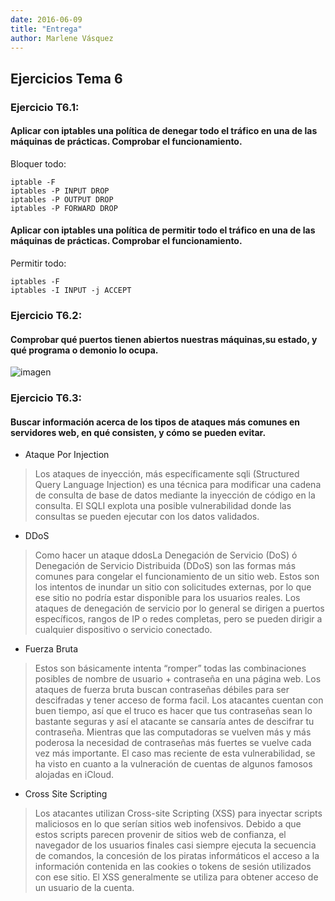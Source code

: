 ```yaml
---
date: 2016-06-09 
title: "Entrega"
author: Marlene Vásquez
---
```

## Ejercicios Tema 6

### Ejercicio T6.1:

#### Aplicar con iptables una política de denegar todo el tráfico en una de las máquinas de prácticas. Comprobar el funcionamiento.

Bloquer todo:
```
iptable -F
iptables -P INPUT DROP
iptables -P OUTPUT DROP
iptables -P FORWARD DROP
```

#### Aplicar con iptables una política de permitir todo el tráfico en una de las máquinas de prácticas. Comprobar el funcionamiento.

Permitir todo:

```
iptables -F
iptables -I INPUT -j ACCEPT
```

### Ejercicio T6.2:
#### Comprobar qué puertos tienen abiertos nuestras máquinas,su estado, y qué programa o demonio lo ocupa.

![imagen](https://github.com/marlenelis/SWAP1516/blob/master/images/t6_3.jpg)

### Ejercicio T6.3:
#### Buscar información acerca de los tipos de ataques más comunes en servidores web, en qué consisten, y cómo se pueden evitar.

- Ataque Por Injection

>Los ataques de inyección, más específicamente sqli (Structured Query Language Injection) es una técnica para modificar una cadena de consulta de base de datos mediante la inyección de código en la consulta. El SQLI explota una posible vulnerabilidad donde las consultas se pueden ejecutar con los datos validados.

>


- DDoS

>Como hacer un ataque ddosLa Denegación de Servicio (DoS) ó Denegación de Servicio Distribuida (DDoS) son las formas más comunes para congelar el funcionamiento de un sitio web. Estos son los intentos de inundar un sitio con solicitudes externas, por lo que ese sitio no podría estar disponible para los usuarios reales. Los ataques de denegación de servicio por lo general se dirigen a puertos específicos, rangos de IP o redes completas, pero se pueden dirigir a cualquier dispositivo o servicio conectado.

- Fuerza Bruta

>Estos son básicamente intenta “romper” todas las combinaciones posibles de nombre de usuario + contraseña en una página web. Los ataques de fuerza bruta buscan contraseñas débiles para ser descifradas y tener acceso de forma facil. Los atacantes cuentan con buen tiempo, así que el truco es hacer que tus contraseñas sean lo bastante seguras y así el atacante se cansaría antes de descifrar tu contraseña. Mientras que las computadoras se vuelven más y más poderosa la necesidad de contraseñas más fuertes se vuelve cada vez más importante. El caso mas reciente de esta vulnerabilidad, se ha visto en cuanto a la vulneración de cuentas de algunos famosos alojadas en iCloud.

>
- Cross Site Scripting

>Los atacantes utilizan Cross-site Scripting (XSS) para inyectar scripts maliciosos en lo que serían sitios web inofensivos. Debido a que estos scripts parecen provenir de sitios web de confianza, el navegador de los usuarios finales casi siempre ejecuta la secuencia de comandos, la concesión de los piratas informáticos el acceso a la información contenida en las cookies o tokens de sesión utilizados con ese sitio. El XSS generalmente se utiliza para obtener acceso de un usuario de la cuenta.
